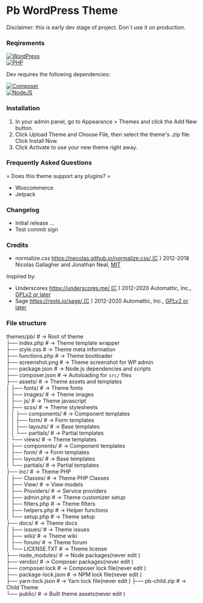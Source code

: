 <h1>Pb WordPress Theme</h1>
Disclaimer: this is early dev stage of project. Don`t use it on production.

### Reqirements

[![WordPress](https://img.shields.io/badge/wordpress-4.7-green?logo=wordpress&style=for-the-badge )](https://wordpress.org/ )  
[![PHP](https://img.shields.io/badge/PHP-8.0-green?logo=php&style=for-the-badge )](https://php.org/ )

Dev requires the following dependencies:

[![Composer](https://img.shields.io/badge/composer-2.0-green?logo=composer&style=for-the-badge )](https://getcomposer.org/ )  
[![NodeJS](https://img.shields.io/badge/nodejs-14.17-green?logo=node.js&style=for-the-badge )](https://nodejs.org/ )

### Installation

1. In your admin panel, go to Appearance > Themes and click the Add New button.
2. Click Upload Theme and Choose File, then select the theme's .zip file. Click Install Now.
3. Click Activate to use your new theme right away.

### Frequently Asked Questions

= Does this theme support any plugins? =

- Woocommerce
- Jetpack

### Changelog

- Initial release
...
- Test commit sign
### Credits

- normalize.css https://necolas.github.io/normalize.css/,(C ) 2012-2018 Nicolas Gallagher and Jonathan Neal, [MIT](https://opensource.org/licenses/MIT )

Inspired by:

- Underscores https://underscores.me/,(C ) 2012-2020 Automattic, Inc., [GPLv2 or later](https://www.gnu.org/licenses/gpl-2.0.html )
- Sage https://roots.io/sage/,(C ) 2012-2020 Automattic, Inc., [GPLv2 or later](https://www.gnu.org/licenses/gpl-2.0.html )

### File structure

themes/pb/ # → Root of theme  
├── index.php # → Theme template wrapper  
├── style.css # → Theme meta information  
├── functions.php # → Theme bootloader  
├── screenshot.png # → Theme screenshot for WP admin  
├── package.json # → Node.js dependencies and scripts  
├── composer.json # → Autoloading for `src/` files  
├── assets/ # → Theme assets and templates  
│ ├── fonts/ # → Theme fonts  
│ ├── images/ # → Theme images  
│ ├── js/ # → Theme javascript  
│ ├── scss/ # → Theme stylesheets  
│ │ ├── components/ # → Component templates  
│ │ ├── form/ # → Form templates  
│ │ ├── layouts/ # → Base templates  
│ │ └── partials/ # → Partial templates  
│ └── views/ # → Theme templates  
│ ├── components/ # → Component templates  
│ ├── form/ # → Form templates  
│ ├── layouts/ # → Base templates  
│ └── partials/ # → Partial templates  
├── inc/ # → Theme PHP  
│ ├── Classes/ # → Theme PHP Classes  
│ ├── View/ # → View models  
│ ├── Providers/ # → Service providers  
│ ├── admin.php # → Theme customizer setup  
│ ├── filters.php # → Theme filters  
│ ├── helpers.php # → Helper functions  
│ └── setup.php # → Theme setup  
├── docs/ # → Theme docs  
│ ├── issues/ # → Theme issues  
│ ├── wiki/ # → Theme wiki  
│ ├── forum/ # → Theme forum  
│ └── LICENSE.TXT # → Theme license  
├── node_modules/ # → Node packages(never edit )  
├── vendor/ # → Composer packages(never edit )  
├── composer.lock # → Composer lock file(never edit )  
├── package-lock.json # → NPM lock file(never edit )  
├── yarn-lock.json # → Yarn lock file(never edit )
├── pb-child.zip # → Child Theme  
└── public/ # → Built theme assets(never edit )

